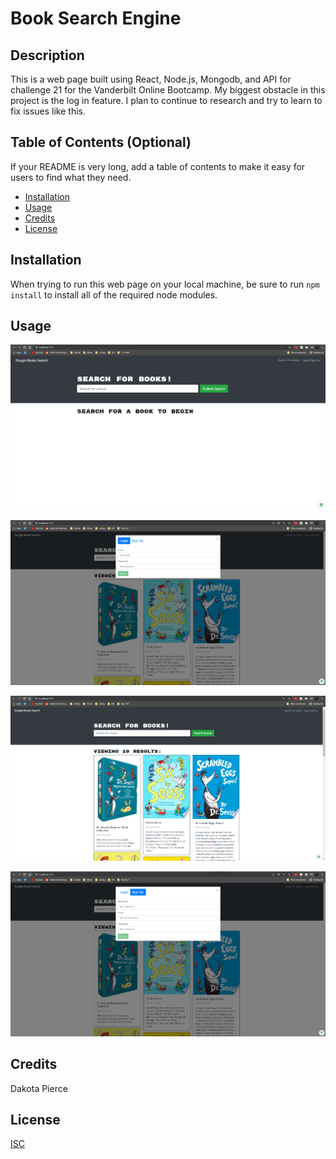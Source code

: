 # Book Search Engine

## Description

This is a web page built using React, Node.js, Mongodb, and API for challenge 21 for the Vanderbilt Online Bootcamp. My biggest obstacle in this project is the log in feature. I plan to continue to research and try to learn to fix issues like this.


## Table of Contents (Optional)

If your README is very long, add a table of contents to make it easy for users to find what they need.

* [Installation](#installation)
* [Usage](#usage)
* [Credits](#credits)
* [License](#license)


## Installation

When trying to run this web page on your local machine, be sure to run ```npm install``` to install all of the required node modules.


## Usage 

![alt text](https://github.com/apierce17/Book-Search-Engine/blob/main/Assets/Images/EmptyDashboard.png)

![alt text](https://github.com/apierce17/Book-Search-Engine/blob/main/Assets/Images/LoginPrompt.png)

![alt text](https://github.com/apierce17/Book-Search-Engine/blob/main/Assets/Images/SeachedTitles.png)

![alt text](https://github.com/apierce17/Book-Search-Engine/blob/main/Assets/Images/SignupPrompt.png)

## Credits

Dakota Pierce


## License

[ISC](https://choosealicense.com/licenses/isc/)
